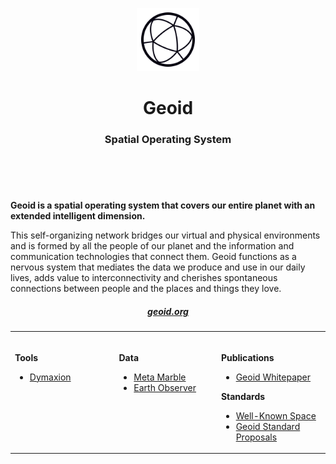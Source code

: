 <header>
  <p align="center">
    <img src="profile/images/geoid-logo_light.png" width="20%" height="20%" alt="Geoid Logo">
  </p>
  <h1 align='center' style='border-bottom: none;'>Geoid</h1>
  <h3 align='center'>Spatial Operating System</h3>
</header>
<br>

**Geoid is a spatial operating system that covers our entire planet with an extended intelligent dimension.**

This self-organizing network bridges our virtual and physical environments and is formed by all the people of our planet and the information and communication technologies that connect them. Geoid functions as a nervous system that mediates the data we produce and use in our daily lives, adds value to interconnectivity and cherishes spontaneous connections between people and the places and things they love.


<div align="center">

##### [geoid.org](https://www.geoid.org/)

</div>

<div align="center">
<table><tbody><tr><td valign="top">
<img width="300" height="1" />
    
**Tools**

- [Dymaxion](https://github.com/geoid-org/dymaxion)

</td><td valign="top">
<img width="300" height="1" />
    
**Data**

- [Meta Marble](https://github.com/geoid-org/meta-marble)
- [Earth Observer](https://github.com/geoid-org/earth-observer)

</td><td valign="top">
<img width="300" height="1" />

**Publications**
    
- [Geoid Whitepaper](https://github.com/geoid-org/geoid-whitepaper)

**Standards**
    
- [Well-Known Space](https://github.com/geoid-org/wellknown-space)
- [Geoid Standard Proposals](https://github.com/geoid-org/geoid-standard-proposals)

</td></tr></tbody></table>
</div>
